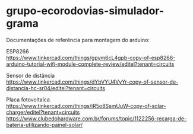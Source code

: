 # grupo-ecorodovias-simulador-grama

Documentações de referência para montagem do arduino:

ESP8266<br/>
https://www.tinkercad.com/things/gpym6cL4gpb-copy-of-esp8266-arduino-tutorial-wifi-module-complete-review/editel?tenant=circuits

Sensor de distância<br/>
https://www.tinkercad.com/things/dYbVYU4VyYr-copy-of-sensor-de-distancia-hc-sr04/editel?tenant=circuits

Placa fotovoltaíca<br/>
https://www.tinkercad.com/things/iR5o8SsmUuW-copy-of-solar-charger/editel?tenant=circuits
<br/>
https://www.clubedohardware.com.br/forums/topic/1122256-recarga-de-bateria-utilizando-painel-solar/
